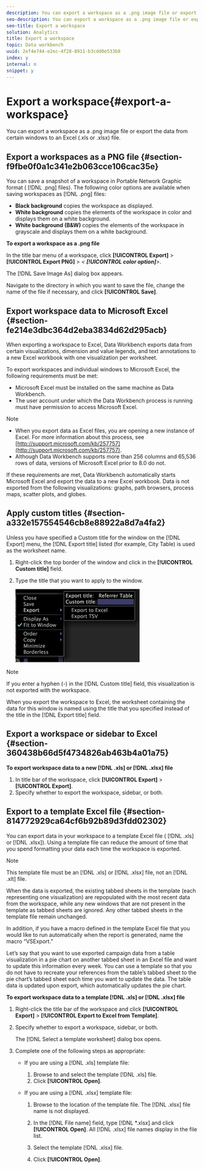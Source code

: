 ```yaml
---
description: You can export a workspace as a .png image file or export the data from certain windows to an Excel (.xls or .xlsx) file.
seo-description: You can export a workspace as a .png image file or export the data from certain windows to an Excel (.xls or .xlsx) file.
seo-title: Export a workspace
solution: Analytics
title: Export a workspace
topic: Data workbench
uuid: 2ef4e744-e2ec-4f28-8911-b3cdd0e533b8
index: y
internal: n
snippet: y
---
```


# Export a workspace{#export-a-workspace}

You can export a workspace as a .png image file or export the data from certain windows to an Excel (.xls or .xlsx) file.

## Export a workspaces as a PNG file {#section-f9fbe0f0a1c341e2b063cce106cac35e}

You can save a snapshot of a workspace in Portable Network Graphic format ( [!DNL .png] files). The following color options are available when saving workspaces as [!DNL .png] files:

* **Black background** copies the workspace as displayed. 
* **White background** copies the elements of the workspace in color and displays them on a white background. 
* **White background (B&W)** copies the elements of the workspace in grayscale and displays them on a white background.

**To export a workspace as a .png file**

In the title bar menu of a workspace, click **[!UICONTROL Export]** > **[!UICONTROL Export PNG]** > *< **[!UICONTROL color option]**>*.

The [!DNL Save Image As] dialog box appears.

Navigate to the directory in which you want to save the file, change the name of the file if necessary, and click **[!UICONTROL Save]**.

## Export workspace data to Microsoft Excel {#section-fe214e3dbc364d2eba3834d62d295acb}

When exporting a workspace to Excel, Data Workbench exports data from certain visualizations, dimension and value legends, and text annotations to a new Excel workbook with one visualization per worksheet.

To export workspaces and individual windows to Microsoft Excel, the following requirements must be met:

* Microsoft Excel must be installed on the same machine as Data Workbench. 
* The user account under which the Data Workbench process is running must have permission to access Microsoft Excel.

>[!NOTE]
>
>* When you export data as Excel files, you are opening a new instance of Excel. For more information about this process, see [http://support.microsoft.com/kb/257757](http://support.microsoft.com/kb/257757). 
>* Although Data Workbench supports more than 256 columns and 65,536 rows of data, versions of Microsoft Excel prior to 8.0 do not. 
>

If these requirements are met, Data Workbench automatically starts Microsoft Excel and export the data to a new Excel workbook. Data is not exported from the following visualizations: graphs, path browsers, process maps, scatter plots, and globes.

## Apply custom titles {#section-a332e157554546cb8e88922a8d7a4fa2}

Unless you have specified a Custom title for the window on the [!DNL Export] menu, the [!DNL Export title] listed (for example, City Table) is used as the worksheet name.

1. Right-click the top border of the window and click in the **[!UICONTROL Custom title]** field. 
1. Type the title that you want to apply to the window.

   ![](assets/mnu_window_TitleBar_Export.png)

>[!NOTE]
>
>If you enter a hyphen (-) in the [!DNL Custom title] field, this visualization is not exported with the workspace.

When you export the workspace to Excel, the worksheet containing the data for this window is named using the title that you specified instead of the title in the [!DNL Export title] field.

## Export a workspace or sidebar to Excel {#section-360438b66d5f4734826ab463b4a01a75}

**To export workspace data to a new [!DNL .xls] or [!DNL .xlsx] file**

1. In title bar of the workspace, click **[!UICONTROL Export]** > **[!UICONTROL Export]**. 
1. Specify whether to export the workspace, sidebar, or both.

## Export to a template Excel file {#section-814772929ca64cf6b92b89d3fdd02302}

You can export data in your workspace to a template Excel file ( [!DNL .xls] or [!DNL .xlsx]). Using a template file can reduce the amount of time that you spend formatting your data each time the workspace is exported.

>[!NOTE]
>
>This template file must be an [!DNL .xls] or [!DNL .xlsx] file, not an [!DNL .xlt] file.

When the data is exported, the existing tabbed sheets in the template (each representing one visualization) are repopulated with the most recent data from the workspace, while any new windows that are not present in the template as tabbed sheets are ignored. Any other tabbed sheets in the template file remain unchanged.

In addition, if you have a macro defined in the template Excel file that you would like to run automatically when the report is generated, name the macro “VSExport.”

Let’s say that you want to use exported campaign data from a table visualization in a pie chart on another tabbed sheet in an Excel file and want to update this information every week. You can use a template so that you do not have to recreate your references from the table’s tabbed sheet to the pie chart’s tabbed sheet each time you want to update the data. The table data is updated upon export, which automatically updates the pie chart.

**To export workspace data to a template [!DNL .xls] or [!DNL .xlsx] file**

1. Right-click the title bar of the workspace and click **[!UICONTROL Export]** > **[!UICONTROL Export to Excel from Template]**. 
1. Specify whether to export a workspace, sidebar, or both.

   The [!DNL Select a template worksheet] dialog box opens. 

1. Complete one of the following steps as appropriate:

    * If you are using a [!DNL .xls] template file:

        1. Browse to and select the template [!DNL .xls] file. 
        1. Click **[!UICONTROL Open]**.

    * If you are using a [!DNL .xlsx] template file:

        1. Browse to the location of the template file. The [!DNL .xlsx] file name is not displayed. 
        1. In the [!DNL File name] field, type [!DNL *.xlsx] and click **[!UICONTROL Open]**. All [!DNL .xlsx] file names display in the file list. 
        
        1. Select the template [!DNL .xlsx] file. 
        1. Click **[!UICONTROL Open]**.

